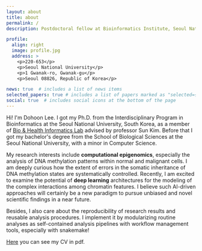 ```yaml
---
layout: about
title: about
permalink: /
description: Postdoctoral fellow at Bioinformatics Institute, Seoul National University, South Korea.

profile:
  align: right
  image: profile.jpg
  address: >
    <p>220-653</p>
    <p>Seoul National University</p>
    <p>1 Gwanak-ro, Gwanak-gu</p>
    <p>Seoul 08826, Republic of Korea</p>

news: true  # includes a list of news items
selected_papers: true # includes a list of papers marked as "selected={true}"
social: true  # includes social icons at the bottom of the page
---
```


Hi! I'm Dohoon Lee. 
I got my Ph.D. from the Interdisciplinary Program in Bioinformatics at the Seoul National University, South Korea, as a member of [Bio & Health Informatics Lab](https://bhi-kimlab.github.io) advised by professor Sun Kim. 
Before that I got my bachelor's degree from the School of Biological Sciences at the Seoul National University, with a minor in Computer Science.

My research interests include **computational epigenomics**, especially the analysis of DNA methylation patterns within normal and malignant cells.
I am deeply curious how the extent of errors in the somatic inheritance of DNA methylation states are systematically controlled.
Recently, I am excited to examine the potential of **deep learning** architectures for the modeling of the complex interactions among chromatin features.
I believe such AI-driven approaches will certainly be a new paradigm to pursue unbiased and novel scientific findings in a near future.

Besides, I also care about the reproducibility of research results and reusable analysis procedures. I implement it by modularizing routine analyses as self-contained analysis pipelines with workflow management tools, especially with snakemake!

[Here](/assets/pdf/Dohoon_Lee_CV.pdf) you can see my CV in pdf.

